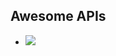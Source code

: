 
## Awesome APIs 


- <a href=https://polkam-vineeth.github.io/Awesome-APIs/Open%20Weather%20Map/whether.html/>
   <img src=https://img.shields.io/badge/VIEW-Weather_API-brightgreen>
</a>
